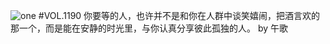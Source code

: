 ![one](http://image.wufazhuce.com/FjV-nowuX4UXULLHBhw_r050lsxF)
#VOL.1190
你要等的人，也许并不是和你在人群中谈笑嬉闹，把酒言欢的那一个，而是能在安静的时光里，与你认真分享彼此孤独的人。 by 午歌